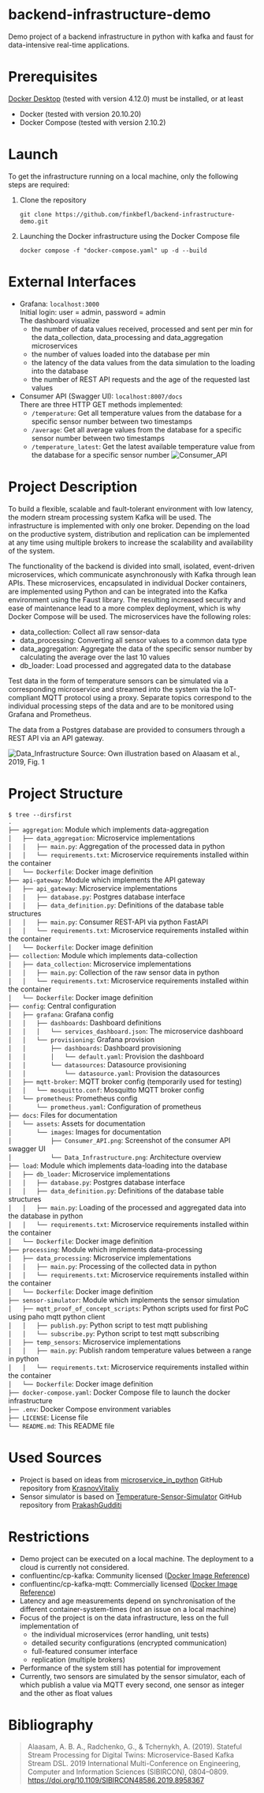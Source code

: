 # backend-infrastructure-demo

Demo project of a backend infrastructure in python with kafka and faust for data-intensive real-time applications.

# Prerequisites

[Docker Desktop](https://docs.docker.com/desktop/) (tested with version 4.12.0) must be installed, or at least
- Docker (tested with version 20.10.20)
- Docker Compose (tested with version 2.10.2)

# Launch

To get the infrastructure running on a local machine, only the following steps are required:
1. Clone the repository
    ```
    git clone https://github.com/finkbefl/backend-infrastructure-demo.git
    ```
2. Launching the Docker infrastructure using the Docker Compose file
   ```
   docker compose -f "docker-compose.yaml" up -d --build
   ```

# External Interfaces

- Grafana: `localhost:3000`  
  Initial login: user = admin, password = admin  
  The dashboard visualize
  - the number of data values received, processed and sent per min for the data_collection, data_processing and data_aggregation microservices
  - the number of values loaded into the database per min
  - the latency of the data values from the data simulation to the loading into the database
  - the number of REST API requests and the age of the requested last values
- Consumer API (Swagger UI): `localhost:8007/docs`  
  There are three HTTP GET methods implemented:
  - `/temperature`: Get all temperature values from the database for a specific sensor number between two timestamps
  - `/average`: Get all average values from the database for a specific sensor number between two timestamps
  - `/temperature_latest`: Get the latest available temperature value from the database for a specific sensor number
  ![Consumer_API](.docs/../docs/assets/images/Consumer_API.png)

# Project Description

To build a flexible, scalable and fault-tolerant environment with low latency, the modern stream processing system Kafka will be used. The infrastructure is implemented with only one broker. Depending on the load on the productive system, distribution and replication can be implemented at any time using multiple brokers to increase the scalability and availability of the system.

The functionality of the backend is divided into small, isolated, event-driven microservices, which communicate asynchronously with Kafka through lean APIs. These microservices, encapsulated in individual Docker containers, are implemented using Python and can be integrated into the Kafka environment using the Faust library. The resulting increased security and ease of maintenance lead to a more complex deployment, which is why Docker Compose will be used. The microservices have the following roles:
- data_collection: Collect all raw sensor-data
- data_processing: Converting all sensor values to a common data type
- data_aggregation: Aggregate the data of the specific sensor number by calculating the average over the last 10 values
- db_loader: Load processed and aggregated data to the database

Test data in the form of temperature sensors can be simulated via a corresponding microservice and streamed into the system via the IoT-compliant MQTT protocol using a proxy. Separate topics correspond to the individual processing steps of the data and are to be monitored using Grafana and Prometheus.

The data from a Postgres database are provided to consumers through a REST API via an API gateway.

![Data_Infrastructure](.docs/../docs/assets/images/Data_Infrastructure.png)
Source: Own illustration based on Alaasam et al., 2019, Fig. 1

# Project Structure

`$ tree --dirsfirst`  
`.`  
`├── aggregation`: Module which implements data-aggregation   
`│   ├── data_aggregation`: Microservice implementations   
`│   │   ├── main.py`: Aggregation of the processed data in python  
`│   │   └── requirements.txt`: Microservice requirements installed within the container  
`│   └── Dockerfile`: Docker image definition  
`├── api-gateway`: Module which implements the API gateway  
`│   ├── api_gateway`: Microservice implementations    
`│   │   ├── database.py`: Postgres database interface  
`│   │   ├── data_definition.py`: Definitions of the database table structures  
`│   │   ├── main.py`: Consumer REST-API via python FastAPI  
`│   │   └── requirements.txt`: Microservice requirements installed within the container   
`│   └── Dockerfile`: Docker image definition  
`├── collection`: Module which implements data-collection  
`│   ├── data_collection`: Microservice implementations    
`│   │   ├── main.py`: Collection of the raw sensor data in python  
`│   │   └── requirements.txt`: Microservice requirements installed within the container  
`│   └── Dockerfile`: Docker image definition  
`├── config`: Central configuration  
`│   ├── grafana`: Grafana config  
`│   │   ├── dashboards`: Dashboard definitions  
`│   │   │   └── services_dashboard.json`: The microservice dashboard  
`│   │   └── provisioning`: Grafana provision  
`│   │       ├── dashboards`: Dashboard provisioning  
`│   │       │   └── default.yaml`: Provision the dashboard  
`│   │       └── datasources`: Datasource provisioning  
`│   │           └── datasource.yaml`: Provision the datasources  
`│   ├── mqtt-broker`: MQTT broker config (temporarily used for testing)  
`│   │   └── mosquitto.conf`: Mosquitto MQTT broker config  
`│   └── prometheus`: Prometheus config  
`│       └── prometheus.yaml`: Configuration of prometheus  
`├── docs`: Files for documentation  
`│   └── assets`: Assets for documentation  
`│       └── images`: Images for documentation  
`│           ├── Consumer_API.png`: Screenshot of the consumer API swagger UI  
`│           └── Data_Infrastructure.png`: Architecture overview  
`├── load`: Module which implements data-loading into the database   
`│   ├── db_loader`: Microservice implementations    
`│   │   ├── database.py`: Postgres database interface  
`│   │   ├── data_definition.py`: Definitions of the database table structures  
`│   │   ├── main.py`: Loading of the processed and aggregated data into the database in python   
`│   │   └── requirements.txt`: Microservice requirements installed within the container  
`│   └── Dockerfile`: Docker image definition  
`├── processing`: Module which implements data-processing   
`│   ├── data_processing`: Microservice implementations    
`│   │   ├── main.py`: Processing of the collected data in python  
`│   │   └── requirements.txt`: Microservice requirements installed within the container  
`│   └── Dockerfile`: Docker image definition  
`├── sensor-simulator`: Module which implements the sensor simulation  
`│   ├── mqtt_proof_of_concept_scripts`: Python scripts used for first PoC using paho mqtt python client  
`│   │   ├── publish.py`: Python script to test mqtt publishing  
`│   │   └── subscribe.py`: Python script to test mqtt subscribing  
`│   ├── temp_sensors`: Microservice implementations    
`│   │   ├── main.py`: Publish random temperature values between a range in python  
`│   │   └── requirements.txt`: Microservice requirements installed within the container  
`│   └── Dockerfile`: Docker image definition  
`├── docker-compose.yaml`: Docker Compose file to launch the docker infrastructure  
`├── .env`: Docker Compose environment variables  
`├── LICENSE`: License file  
`└── README.md`: This README file  

# Used Sources

- Project is based on ideas from [microservice_in_python](https://github.com/KrasnovVitaliy/microservice_in_python) GitHub repository from [KrasnovVitaliy](https://github.com/KrasnovVitaliy)
- Sensor simulator is based on [Temperature-Sensor-Simulator](https://github.com/PrakashGudditi/Temperature-Sensor-Simulator/blob/master/cli2.py) GitHub repository from [PrakashGudditi](https://github.com/PrakashGudditi)

# Restrictions

- Demo project can be executed on a local machine. The deployment to a cloud is currently not considered.
- confluentinc/cp-kafka: Community licensed ([Docker Image Reference](https://docs.confluent.io/platform/current/installation/docker/image-reference.html))
- confluentinc/cp-kafka-mqtt: Commercially licensed ([Docker Image Reference](https://docs.confluent.io/platform/current/installation/docker/image-reference.html))
- Latency and age measurements depend on synchronisation of the different container-system-times (not an issue on a local machine)
- Focus of the project is on the data infrastructure, less on the full implementation of 
  - the individual microservices (error handling, unit tests)
  - detailed security configurations (encrypted communication)
  - full-featured consumer interface
  - replication (multiple brokers)
- Performance of the system still has potential for improvement
- Currently, two sensors are simulated by the sensor simulator, each of which publish a value via MQTT every second, one sensor as integer and the other as float values

# Bibliography

> Alaasam, A. B. A., Radchenko, G., & Tchernykh, A. (2019). Stateful Stream Processing for Digital Twins: Microservice-Based Kafka Stream DSL. 2019 International Multi-Conference on Engineering, Computer and Information Sciences (SIBIRCON), 0804–0809. https://doi.org/10.1109/SIBIRCON48586.2019.8958367


